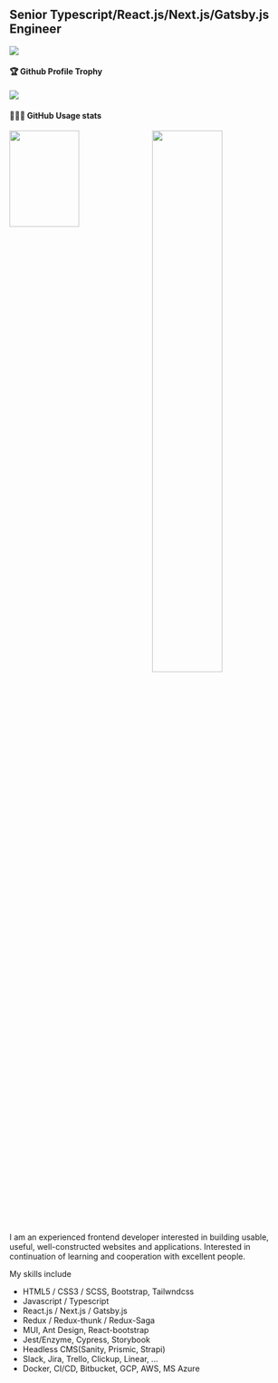 ## Senior Typescript/React.js/Next.js/Gatsby.js Engineer

![](https://komarev.com/ghpvc/?username=JSExpert1121)   <br />
<div>
  <h4>🏆 Github Profile Trophy</h4>
    <img src="https://github-profile-trophy.vercel.app/?username=JSExpert1121&column=8&theme=onedark"/>
</div>
<div>
  <h4>👨🏻‍💻 GitHub Usage stats</h4>
  <img width="49.5%" height="170" align="left" src="https://github-readme-stats.vercel.app/api?username=JSExpert1121&show_icons=true&theme=radical" />
  <img width="49.5%" src="https://github-readme-stats.vercel.app/api/top-langs/?username=JSExpert1121&layout=compact" />
</div>


I am an experienced frontend developer interested in building usable, useful, well-constructed websites and applications. Interested in continuation of learning and cooperation with excellent people.

My skills include
- HTML5 / CSS3 / SCSS, Bootstrap, Tailwndcss
- Javascript / Typescript
- React.js / Next.js / Gatsby.js
- Redux / Redux-thunk / Redux-Saga
- MUI, Ant Design, React-bootstrap
- Jest/Enzyme, Cypress, Storybook
- Headless CMS(Sanity, Prismic, Strapi)
- Slack, Jira, Trello, Clickup, Linear, ...
- Docker, CI/CD, Bitbucket, GCP, AWS, MS Azure
